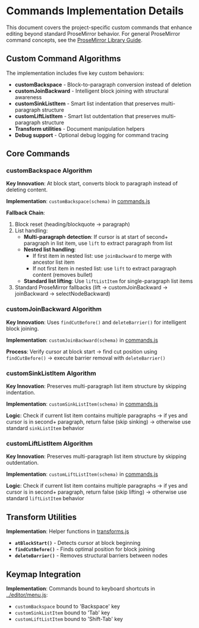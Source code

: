 # Commands Implementation Details

This document covers the project-specific custom commands that enhance editing beyond standard ProseMirror behavior. For general ProseMirror command concepts, see the [ProseMirror Library Guide](../../../CLAUDE.md).

## Custom Command Algorithms

The implementation includes five key custom behaviors:
- **customBackspace** - Block-to-paragraph conversion instead of deletion
- **customJoinBackward** - Intelligent block joining with structural awareness  
- **customSinkListItem** - Smart list indentation that preserves multi-paragraph structure
- **customLiftListItem** - Smart list outdentation that preserves multi-paragraph structure
- **Transform utilities** - Document manipulation helpers
- **Debug support** - Optional debug logging for command tracing

## Core Commands

### customBackspace Algorithm

**Key Innovation**: At block start, converts block to paragraph instead of deleting content.

**Implementation**: `customBackspace(schema)` in [commands.js](commands.js)

**Fallback Chain**:
1. Block reset (heading/blockquote → paragraph)
2. List handling:
   - **Multi-paragraph detection**: If cursor is at start of second+ paragraph in list item, use `lift` to extract paragraph from list
   - **Nested list handling**: 
     - If first item in nested list: use `joinBackward` to merge with ancestor list item
     - If not first item in nested list: use `lift` to extract paragraph content (removes bullet)
   - **Standard list lifting**: Use `liftListItem` for single-paragraph list items
3. Standard ProseMirror fallbacks (lift → customJoinBackward → joinBackward → selectNodeBackward)

### customJoinBackward Algorithm  

**Key Innovation**: Uses `findCutBefore()` and `deleteBarrier()` for intelligent block joining.

**Implementation**: `customJoinBackward(schema)` in [commands.js](commands.js)

**Process**: Verify cursor at block start → find cut position using `findCutBefore()` → execute barrier removal with `deleteBarrier()`

### customSinkListItem Algorithm

**Key Innovation**: Preserves multi-paragraph list item structure by skipping indentation.

**Implementation**: `customSinkListItem(schema)` in [commands.js](commands.js)

**Logic**: Check if current list item contains multiple paragraphs → if yes and cursor is in second+ paragraph, return false (skip sinking) → otherwise use standard `sinkListItem` behavior

### customLiftListItem Algorithm

**Key Innovation**: Preserves multi-paragraph list item structure by skipping outdentation.

**Implementation**: `customLiftListItem(schema)` in [commands.js](commands.js)

**Logic**: Check if current list item contains multiple paragraphs → if yes and cursor is in second+ paragraph, return false (skip lifting) → otherwise use standard `liftListItem` behavior

## Transform Utilities

**Implementation**: Helper functions in [transforms.js](transforms.js)

- **`atBlockStart()`** - Detects cursor at block beginning
- **`findCutBefore()`** - Finds optimal position for block joining  
- **`deleteBarrier()`** - Removes structural barriers between nodes

## Keymap Integration

**Implementation**: Commands bound to keyboard shortcuts in [../editor/menu.js](../editor/menu.js):
- `customBackspace` bound to 'Backspace' key
- `customSinkListItem` bound to 'Tab' key
- `customLiftListItem` bound to 'Shift-Tab' key